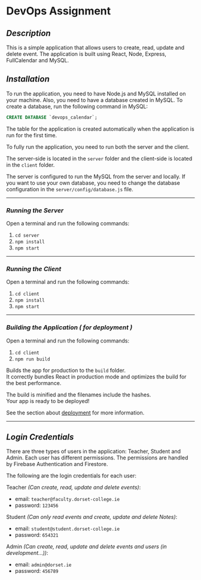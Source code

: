 # **DevOps Assignment**
## ***Description***

This is a simple application that allows users to create, read, update and delete event. The application is built using React, Node, Express, FullCalendar and MySQL.
## ***Installation***

To run the application, you need to have Node.js and MySQL installed on your machine. Also, you need to have a database created in MySQL.
To create a database, run the following command in MySQL:
```sql
CREATE DATABASE `devops_calendar`;
```
The table for the application is created automatically when the application is run for the first time.

To fully run the application, you need to run both the server and the client.

The server-side is located in the `server` folder and the client-side is located in the `client` folder.

The server is configured to run the MySQL from the server and locally. If you want to use your own database, you need to change the database configuration in the `server/config/database.js` file.

***
### ***Running the Server***

Open a terminal and run the following commands:
1. `cd server`
2. `npm install`
3. `npm start`

***
### ***Running the Client***

Open a terminal and run the following commands:
1. `cd client`
2. `npm install`
3. `npm start`

***
### ***Building the Application*** *( for deployment )*

Open a terminal and run the following commands:
1. `cd client`
2.  `npm run build`

Builds the app for production to the `build` folder.\
It correctly bundles React in production mode and optimizes the build for the best performance.

The build is minified and the filenames include the hashes.\
Your app is ready to be deployed!

See the section about [deployment](https://facebook.github.io/create-react-app/docs/deployment) for more information.

***
## ***Login Credentials***

There are three types of users in the application: Teacher, Student and Admin. Each user has different permissions. The permissions are handled by Firebase Authentication and Firestore.

The following are the login credentials for each user:

Teacher *(Can create, read, update and delete events)*:

- email: `teacher@faculty.dorset-college.ie`
- password: `123456`

Student *(Can only read events and create, update and delete Notes)*:

- email: `student@student.dorset-college.ie`
- password: `654321`

Admin *(Can create, read, update and delete events and users (in development...))*:

- email: `admin@dorset.ie`
- password: `456789`


